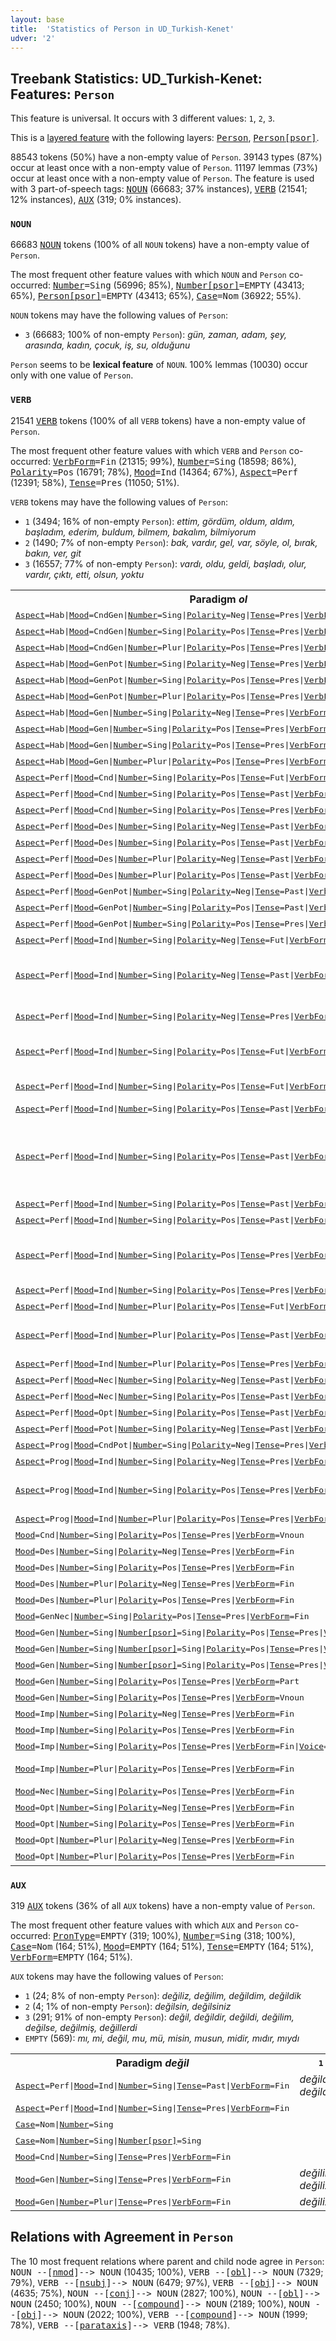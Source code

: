 ```yaml
---
layout: base
title:  'Statistics of Person in UD_Turkish-Kenet'
udver: '2'
---
```


## Treebank Statistics: UD_Turkish-Kenet: Features: `Person`

This feature is universal.
It occurs with 3 different values: `1`, `2`, `3`.

This is a <a href="../../u/overview/feat-layers.html">layered feature</a> with the following layers: <tt><a href="tr_kenet-feat-Person.html">Person</a></tt>, <tt><a href="tr_kenet-feat-Person-psor.html">Person[psor]</a></tt>.

88543 tokens (50%) have a non-empty value of `Person`.
39143 types (87%) occur at least once with a non-empty value of `Person`.
11197 lemmas (73%) occur at least once with a non-empty value of `Person`.
The feature is used with 3 part-of-speech tags: <tt><a href="tr_kenet-pos-NOUN.html">NOUN</a></tt> (66683; 37% instances), <tt><a href="tr_kenet-pos-VERB.html">VERB</a></tt> (21541; 12% instances), <tt><a href="tr_kenet-pos-AUX.html">AUX</a></tt> (319; 0% instances).

### `NOUN`

66683 <tt><a href="tr_kenet-pos-NOUN.html">NOUN</a></tt> tokens (100% of all `NOUN` tokens) have a non-empty value of `Person`.

The most frequent other feature values with which `NOUN` and `Person` co-occurred: <tt><a href="tr_kenet-feat-Number.html">Number</a></tt><tt>=Sing</tt> (56996; 85%), <tt><a href="tr_kenet-feat-Number-psor.html">Number[psor]</a></tt><tt>=EMPTY</tt> (43413; 65%), <tt><a href="tr_kenet-feat-Person-psor.html">Person[psor]</a></tt><tt>=EMPTY</tt> (43413; 65%), <tt><a href="tr_kenet-feat-Case.html">Case</a></tt><tt>=Nom</tt> (36922; 55%).

`NOUN` tokens may have the following values of `Person`:

* `3` (66683; 100% of non-empty `Person`): <em>gün, zaman, adam, şey, arasında, kadın, çocuk, iş, su, olduğunu</em>

`Person` seems to be **lexical feature** of `NOUN`. 100% lemmas (10030) occur only with one value of `Person`.

### `VERB`

21541 <tt><a href="tr_kenet-pos-VERB.html">VERB</a></tt> tokens (100% of all `VERB` tokens) have a non-empty value of `Person`.

The most frequent other feature values with which `VERB` and `Person` co-occurred: <tt><a href="tr_kenet-feat-VerbForm.html">VerbForm</a></tt><tt>=Fin</tt> (21315; 99%), <tt><a href="tr_kenet-feat-Number.html">Number</a></tt><tt>=Sing</tt> (18598; 86%), <tt><a href="tr_kenet-feat-Polarity.html">Polarity</a></tt><tt>=Pos</tt> (16791; 78%), <tt><a href="tr_kenet-feat-Mood.html">Mood</a></tt><tt>=Ind</tt> (14364; 67%), <tt><a href="tr_kenet-feat-Aspect.html">Aspect</a></tt><tt>=Perf</tt> (12391; 58%), <tt><a href="tr_kenet-feat-Tense.html">Tense</a></tt><tt>=Pres</tt> (11050; 51%).

`VERB` tokens may have the following values of `Person`:

* `1` (3494; 16% of non-empty `Person`): <em>ettim, gördüm, oldum, aldım, başladım, ederim, buldum, bilmem, bakalım, bilmiyorum</em>
* `2` (1490; 7% of non-empty `Person`): <em>bak, vardır, gel, var, söyle, ol, bırak, bakın, ver, git</em>
* `3` (16557; 77% of non-empty `Person`): <em>vardı, oldu, geldi, başladı, olur, vardır, çıktı, etti, olsun, yoktu</em>

<table>
  <tr><th>Paradigm <i>ol</i></th><th><tt>1</tt></th><th><tt>2</tt></th><th><tt>3</tt></th></tr>
  <tr><td><tt><tt><a href="tr_kenet-feat-Aspect.html">Aspect</a></tt><tt>=Hab</tt>|<tt><a href="tr_kenet-feat-Mood.html">Mood</a></tt><tt>=CndGen</tt>|<tt><a href="tr_kenet-feat-Number.html">Number</a></tt><tt>=Sing</tt>|<tt><a href="tr_kenet-feat-Polarity.html">Polarity</a></tt><tt>=Neg</tt>|<tt><a href="tr_kenet-feat-Tense.html">Tense</a></tt><tt>=Pres</tt>|<tt><a href="tr_kenet-feat-VerbForm.html">VerbForm</a></tt><tt>=Fin</tt></tt></td><td></td><td></td><td><em>olmazsa</em></td></tr>
  <tr><td><tt><tt><a href="tr_kenet-feat-Aspect.html">Aspect</a></tt><tt>=Hab</tt>|<tt><a href="tr_kenet-feat-Mood.html">Mood</a></tt><tt>=CndGen</tt>|<tt><a href="tr_kenet-feat-Number.html">Number</a></tt><tt>=Sing</tt>|<tt><a href="tr_kenet-feat-Polarity.html">Polarity</a></tt><tt>=Pos</tt>|<tt><a href="tr_kenet-feat-Tense.html">Tense</a></tt><tt>=Pres</tt>|<tt><a href="tr_kenet-feat-VerbForm.html">VerbForm</a></tt><tt>=Fin</tt></tt></td><td><em>olursam</em></td><td></td><td><em>olursa</em></td></tr>
  <tr><td><tt><tt><a href="tr_kenet-feat-Aspect.html">Aspect</a></tt><tt>=Hab</tt>|<tt><a href="tr_kenet-feat-Mood.html">Mood</a></tt><tt>=CndGen</tt>|<tt><a href="tr_kenet-feat-Number.html">Number</a></tt><tt>=Plur</tt>|<tt><a href="tr_kenet-feat-Polarity.html">Polarity</a></tt><tt>=Pos</tt>|<tt><a href="tr_kenet-feat-Tense.html">Tense</a></tt><tt>=Pres</tt>|<tt><a href="tr_kenet-feat-VerbForm.html">VerbForm</a></tt><tt>=Fin</tt></tt></td><td><em>olursak</em></td><td><em>olursanız</em></td><td></td></tr>
  <tr><td><tt><tt><a href="tr_kenet-feat-Aspect.html">Aspect</a></tt><tt>=Hab</tt>|<tt><a href="tr_kenet-feat-Mood.html">Mood</a></tt><tt>=GenPot</tt>|<tt><a href="tr_kenet-feat-Number.html">Number</a></tt><tt>=Sing</tt>|<tt><a href="tr_kenet-feat-Polarity.html">Polarity</a></tt><tt>=Neg</tt>|<tt><a href="tr_kenet-feat-Tense.html">Tense</a></tt><tt>=Pres</tt>|<tt><a href="tr_kenet-feat-VerbForm.html">VerbForm</a></tt><tt>=Fin</tt></tt></td><td></td><td><em>olamazsın</em></td><td><em>olamaz</em></td></tr>
  <tr><td><tt><tt><a href="tr_kenet-feat-Aspect.html">Aspect</a></tt><tt>=Hab</tt>|<tt><a href="tr_kenet-feat-Mood.html">Mood</a></tt><tt>=GenPot</tt>|<tt><a href="tr_kenet-feat-Number.html">Number</a></tt><tt>=Sing</tt>|<tt><a href="tr_kenet-feat-Polarity.html">Polarity</a></tt><tt>=Pos</tt>|<tt><a href="tr_kenet-feat-Tense.html">Tense</a></tt><tt>=Pres</tt>|<tt><a href="tr_kenet-feat-VerbForm.html">VerbForm</a></tt><tt>=Fin</tt></tt></td><td></td><td></td><td><em>olabilir</em></td></tr>
  <tr><td><tt><tt><a href="tr_kenet-feat-Aspect.html">Aspect</a></tt><tt>=Hab</tt>|<tt><a href="tr_kenet-feat-Mood.html">Mood</a></tt><tt>=GenPot</tt>|<tt><a href="tr_kenet-feat-Number.html">Number</a></tt><tt>=Plur</tt>|<tt><a href="tr_kenet-feat-Polarity.html">Polarity</a></tt><tt>=Pos</tt>|<tt><a href="tr_kenet-feat-Tense.html">Tense</a></tt><tt>=Pres</tt>|<tt><a href="tr_kenet-feat-VerbForm.html">VerbForm</a></tt><tt>=Fin</tt></tt></td><td></td><td></td><td><em>olabilirler</em></td></tr>
  <tr><td><tt><tt><a href="tr_kenet-feat-Aspect.html">Aspect</a></tt><tt>=Hab</tt>|<tt><a href="tr_kenet-feat-Mood.html">Mood</a></tt><tt>=Gen</tt>|<tt><a href="tr_kenet-feat-Number.html">Number</a></tt><tt>=Sing</tt>|<tt><a href="tr_kenet-feat-Polarity.html">Polarity</a></tt><tt>=Neg</tt>|<tt><a href="tr_kenet-feat-Tense.html">Tense</a></tt><tt>=Pres</tt>|<tt><a href="tr_kenet-feat-VerbForm.html">VerbForm</a></tt><tt>=Fin</tt></tt></td><td><em>olmam</em></td><td></td><td><em>olmaz</em></td></tr>
  <tr><td><tt><tt><a href="tr_kenet-feat-Aspect.html">Aspect</a></tt><tt>=Hab</tt>|<tt><a href="tr_kenet-feat-Mood.html">Mood</a></tt><tt>=Gen</tt>|<tt><a href="tr_kenet-feat-Number.html">Number</a></tt><tt>=Sing</tt>|<tt><a href="tr_kenet-feat-Polarity.html">Polarity</a></tt><tt>=Pos</tt>|<tt><a href="tr_kenet-feat-Tense.html">Tense</a></tt><tt>=Pres</tt>|<tt><a href="tr_kenet-feat-VerbForm.html">VerbForm</a></tt><tt>=Fin</tt></tt></td><td><em>olurum</em></td><td><em>olursun</em></td><td><em>olur, oluverir</em></td></tr>
  <tr><td><tt><tt><a href="tr_kenet-feat-Aspect.html">Aspect</a></tt><tt>=Hab</tt>|<tt><a href="tr_kenet-feat-Mood.html">Mood</a></tt><tt>=Gen</tt>|<tt><a href="tr_kenet-feat-Number.html">Number</a></tt><tt>=Sing</tt>|<tt><a href="tr_kenet-feat-Polarity.html">Polarity</a></tt><tt>=Pos</tt>|<tt><a href="tr_kenet-feat-Tense.html">Tense</a></tt><tt>=Pres</tt>|<tt><a href="tr_kenet-feat-VerbForm.html">VerbForm</a></tt><tt>=Fin</tt>|<tt><a href="tr_kenet-feat-Voice.html">Voice</a></tt><tt>=Pass</tt></tt></td><td></td><td><em>olunursun</em></td><td><em>olunur</em></td></tr>
  <tr><td><tt><tt><a href="tr_kenet-feat-Aspect.html">Aspect</a></tt><tt>=Hab</tt>|<tt><a href="tr_kenet-feat-Mood.html">Mood</a></tt><tt>=Gen</tt>|<tt><a href="tr_kenet-feat-Number.html">Number</a></tt><tt>=Plur</tt>|<tt><a href="tr_kenet-feat-Polarity.html">Polarity</a></tt><tt>=Pos</tt>|<tt><a href="tr_kenet-feat-Tense.html">Tense</a></tt><tt>=Pres</tt>|<tt><a href="tr_kenet-feat-VerbForm.html">VerbForm</a></tt><tt>=Fin</tt></tt></td><td><em>oluruz</em></td><td><em>olursunuz</em></td><td><em>olurlar</em></td></tr>
  <tr><td><tt><tt><a href="tr_kenet-feat-Aspect.html">Aspect</a></tt><tt>=Perf</tt>|<tt><a href="tr_kenet-feat-Mood.html">Mood</a></tt><tt>=Cnd</tt>|<tt><a href="tr_kenet-feat-Number.html">Number</a></tt><tt>=Sing</tt>|<tt><a href="tr_kenet-feat-Polarity.html">Polarity</a></tt><tt>=Pos</tt>|<tt><a href="tr_kenet-feat-Tense.html">Tense</a></tt><tt>=Fut</tt>|<tt><a href="tr_kenet-feat-VerbForm.html">VerbForm</a></tt><tt>=Fin</tt></tt></td><td></td><td></td><td><em>olacaksa</em></td></tr>
  <tr><td><tt><tt><a href="tr_kenet-feat-Aspect.html">Aspect</a></tt><tt>=Perf</tt>|<tt><a href="tr_kenet-feat-Mood.html">Mood</a></tt><tt>=Cnd</tt>|<tt><a href="tr_kenet-feat-Number.html">Number</a></tt><tt>=Sing</tt>|<tt><a href="tr_kenet-feat-Polarity.html">Polarity</a></tt><tt>=Pos</tt>|<tt><a href="tr_kenet-feat-Tense.html">Tense</a></tt><tt>=Past</tt>|<tt><a href="tr_kenet-feat-VerbForm.html">VerbForm</a></tt><tt>=Fin</tt></tt></td><td></td><td></td><td><em>olduysa</em></td></tr>
  <tr><td><tt><tt><a href="tr_kenet-feat-Aspect.html">Aspect</a></tt><tt>=Perf</tt>|<tt><a href="tr_kenet-feat-Mood.html">Mood</a></tt><tt>=Cnd</tt>|<tt><a href="tr_kenet-feat-Number.html">Number</a></tt><tt>=Sing</tt>|<tt><a href="tr_kenet-feat-Polarity.html">Polarity</a></tt><tt>=Pos</tt>|<tt><a href="tr_kenet-feat-Tense.html">Tense</a></tt><tt>=Pres</tt>|<tt><a href="tr_kenet-feat-VerbForm.html">VerbForm</a></tt><tt>=Fin</tt></tt></td><td></td><td></td><td><em>olmuşsa</em></td></tr>
  <tr><td><tt><tt><a href="tr_kenet-feat-Aspect.html">Aspect</a></tt><tt>=Perf</tt>|<tt><a href="tr_kenet-feat-Mood.html">Mood</a></tt><tt>=Des</tt>|<tt><a href="tr_kenet-feat-Number.html">Number</a></tt><tt>=Sing</tt>|<tt><a href="tr_kenet-feat-Polarity.html">Polarity</a></tt><tt>=Neg</tt>|<tt><a href="tr_kenet-feat-Tense.html">Tense</a></tt><tt>=Past</tt>|<tt><a href="tr_kenet-feat-VerbForm.html">VerbForm</a></tt><tt>=Fin</tt></tt></td><td><em>olmasaydım</em></td><td></td><td><em>olmasaydı</em></td></tr>
  <tr><td><tt><tt><a href="tr_kenet-feat-Aspect.html">Aspect</a></tt><tt>=Perf</tt>|<tt><a href="tr_kenet-feat-Mood.html">Mood</a></tt><tt>=Des</tt>|<tt><a href="tr_kenet-feat-Number.html">Number</a></tt><tt>=Sing</tt>|<tt><a href="tr_kenet-feat-Polarity.html">Polarity</a></tt><tt>=Pos</tt>|<tt><a href="tr_kenet-feat-Tense.html">Tense</a></tt><tt>=Past</tt>|<tt><a href="tr_kenet-feat-VerbForm.html">VerbForm</a></tt><tt>=Fin</tt></tt></td><td><em>olsaydım</em></td><td></td><td><em>olsaydı</em></td></tr>
  <tr><td><tt><tt><a href="tr_kenet-feat-Aspect.html">Aspect</a></tt><tt>=Perf</tt>|<tt><a href="tr_kenet-feat-Mood.html">Mood</a></tt><tt>=Des</tt>|<tt><a href="tr_kenet-feat-Number.html">Number</a></tt><tt>=Plur</tt>|<tt><a href="tr_kenet-feat-Polarity.html">Polarity</a></tt><tt>=Neg</tt>|<tt><a href="tr_kenet-feat-Tense.html">Tense</a></tt><tt>=Past</tt>|<tt><a href="tr_kenet-feat-VerbForm.html">VerbForm</a></tt><tt>=Fin</tt></tt></td><td><em>olmasaydık</em></td><td></td><td></td></tr>
  <tr><td><tt><tt><a href="tr_kenet-feat-Aspect.html">Aspect</a></tt><tt>=Perf</tt>|<tt><a href="tr_kenet-feat-Mood.html">Mood</a></tt><tt>=Des</tt>|<tt><a href="tr_kenet-feat-Number.html">Number</a></tt><tt>=Plur</tt>|<tt><a href="tr_kenet-feat-Polarity.html">Polarity</a></tt><tt>=Pos</tt>|<tt><a href="tr_kenet-feat-Tense.html">Tense</a></tt><tt>=Past</tt>|<tt><a href="tr_kenet-feat-VerbForm.html">VerbForm</a></tt><tt>=Fin</tt></tt></td><td></td><td><em>olsaydınız</em></td><td></td></tr>
  <tr><td><tt><tt><a href="tr_kenet-feat-Aspect.html">Aspect</a></tt><tt>=Perf</tt>|<tt><a href="tr_kenet-feat-Mood.html">Mood</a></tt><tt>=GenPot</tt>|<tt><a href="tr_kenet-feat-Number.html">Number</a></tt><tt>=Sing</tt>|<tt><a href="tr_kenet-feat-Polarity.html">Polarity</a></tt><tt>=Neg</tt>|<tt><a href="tr_kenet-feat-Tense.html">Tense</a></tt><tt>=Past</tt>|<tt><a href="tr_kenet-feat-VerbForm.html">VerbForm</a></tt><tt>=Fin</tt></tt></td><td></td><td></td><td><em>olamazdı</em></td></tr>
  <tr><td><tt><tt><a href="tr_kenet-feat-Aspect.html">Aspect</a></tt><tt>=Perf</tt>|<tt><a href="tr_kenet-feat-Mood.html">Mood</a></tt><tt>=GenPot</tt>|<tt><a href="tr_kenet-feat-Number.html">Number</a></tt><tt>=Sing</tt>|<tt><a href="tr_kenet-feat-Polarity.html">Polarity</a></tt><tt>=Pos</tt>|<tt><a href="tr_kenet-feat-Tense.html">Tense</a></tt><tt>=Past</tt>|<tt><a href="tr_kenet-feat-VerbForm.html">VerbForm</a></tt><tt>=Fin</tt></tt></td><td></td><td></td><td><em>olabilirdi</em></td></tr>
  <tr><td><tt><tt><a href="tr_kenet-feat-Aspect.html">Aspect</a></tt><tt>=Perf</tt>|<tt><a href="tr_kenet-feat-Mood.html">Mood</a></tt><tt>=GenPot</tt>|<tt><a href="tr_kenet-feat-Number.html">Number</a></tt><tt>=Sing</tt>|<tt><a href="tr_kenet-feat-Polarity.html">Polarity</a></tt><tt>=Pos</tt>|<tt><a href="tr_kenet-feat-Tense.html">Tense</a></tt><tt>=Pres</tt>|<tt><a href="tr_kenet-feat-VerbForm.html">VerbForm</a></tt><tt>=Fin</tt></tt></td><td></td><td></td><td><em>olabilirmiş</em></td></tr>
  <tr><td><tt><tt><a href="tr_kenet-feat-Aspect.html">Aspect</a></tt><tt>=Perf</tt>|<tt><a href="tr_kenet-feat-Mood.html">Mood</a></tt><tt>=Ind</tt>|<tt><a href="tr_kenet-feat-Number.html">Number</a></tt><tt>=Sing</tt>|<tt><a href="tr_kenet-feat-Polarity.html">Polarity</a></tt><tt>=Neg</tt>|<tt><a href="tr_kenet-feat-Tense.html">Tense</a></tt><tt>=Fut</tt>|<tt><a href="tr_kenet-feat-VerbForm.html">VerbForm</a></tt><tt>=Fin</tt></tt></td><td><em>olmayacağım</em></td><td></td><td><em>olmayacak</em></td></tr>
  <tr><td><tt><tt><a href="tr_kenet-feat-Aspect.html">Aspect</a></tt><tt>=Perf</tt>|<tt><a href="tr_kenet-feat-Mood.html">Mood</a></tt><tt>=Ind</tt>|<tt><a href="tr_kenet-feat-Number.html">Number</a></tt><tt>=Sing</tt>|<tt><a href="tr_kenet-feat-Polarity.html">Polarity</a></tt><tt>=Neg</tt>|<tt><a href="tr_kenet-feat-Tense.html">Tense</a></tt><tt>=Past</tt>|<tt><a href="tr_kenet-feat-VerbForm.html">VerbForm</a></tt><tt>=Fin</tt></tt></td><td><em>olmadım, olmazdım, olmuyordum</em></td><td></td><td><em>olmadı, olmazdı, olmamıştı, olmuyordu</em></td></tr>
  <tr><td><tt><tt><a href="tr_kenet-feat-Aspect.html">Aspect</a></tt><tt>=Perf</tt>|<tt><a href="tr_kenet-feat-Mood.html">Mood</a></tt><tt>=Ind</tt>|<tt><a href="tr_kenet-feat-Number.html">Number</a></tt><tt>=Sing</tt>|<tt><a href="tr_kenet-feat-Polarity.html">Polarity</a></tt><tt>=Neg</tt>|<tt><a href="tr_kenet-feat-Tense.html">Tense</a></tt><tt>=Pres</tt>|<tt><a href="tr_kenet-feat-VerbForm.html">VerbForm</a></tt><tt>=Fin</tt></tt></td><td></td><td></td><td><em>olmamış, olmamıştır</em></td></tr>
  <tr><td><tt><tt><a href="tr_kenet-feat-Aspect.html">Aspect</a></tt><tt>=Perf</tt>|<tt><a href="tr_kenet-feat-Mood.html">Mood</a></tt><tt>=Ind</tt>|<tt><a href="tr_kenet-feat-Number.html">Number</a></tt><tt>=Sing</tt>|<tt><a href="tr_kenet-feat-Polarity.html">Polarity</a></tt><tt>=Pos</tt>|<tt><a href="tr_kenet-feat-Tense.html">Tense</a></tt><tt>=Fut</tt>|<tt><a href="tr_kenet-feat-VerbForm.html">VerbForm</a></tt><tt>=Fin</tt></tt></td><td><em>olacağım</em></td><td><em>olacaksın</em></td><td><em>olacak, olacaktır, olacakmış</em></td></tr>
  <tr><td><tt><tt><a href="tr_kenet-feat-Aspect.html">Aspect</a></tt><tt>=Perf</tt>|<tt><a href="tr_kenet-feat-Mood.html">Mood</a></tt><tt>=Ind</tt>|<tt><a href="tr_kenet-feat-Number.html">Number</a></tt><tt>=Sing</tt>|<tt><a href="tr_kenet-feat-Polarity.html">Polarity</a></tt><tt>=Pos</tt>|<tt><a href="tr_kenet-feat-Tense.html">Tense</a></tt><tt>=Fut</tt>|<tt><a href="tr_kenet-feat-VerbForm.html">VerbForm</a></tt><tt>=Fin</tt>|<tt><a href="tr_kenet-feat-Voice.html">Voice</a></tt><tt>=Pass</tt></tt></td><td></td><td></td><td><em>olunacak, olunacakmış</em></td></tr>
  <tr><td><tt><tt><a href="tr_kenet-feat-Aspect.html">Aspect</a></tt><tt>=Perf</tt>|<tt><a href="tr_kenet-feat-Mood.html">Mood</a></tt><tt>=Ind</tt>|<tt><a href="tr_kenet-feat-Number.html">Number</a></tt><tt>=Sing</tt>|<tt><a href="tr_kenet-feat-Polarity.html">Polarity</a></tt><tt>=Pos</tt>|<tt><a href="tr_kenet-feat-Tense.html">Tense</a></tt><tt>=Past</tt>|<tt><a href="tr_kenet-feat-VerbForm.html">VerbForm</a></tt><tt>=Conv</tt></tt></td><td></td><td></td><td><em>oluştu</em></td></tr>
  <tr><td><tt><tt><a href="tr_kenet-feat-Aspect.html">Aspect</a></tt><tt>=Perf</tt>|<tt><a href="tr_kenet-feat-Mood.html">Mood</a></tt><tt>=Ind</tt>|<tt><a href="tr_kenet-feat-Number.html">Number</a></tt><tt>=Sing</tt>|<tt><a href="tr_kenet-feat-Polarity.html">Polarity</a></tt><tt>=Pos</tt>|<tt><a href="tr_kenet-feat-Tense.html">Tense</a></tt><tt>=Past</tt>|<tt><a href="tr_kenet-feat-VerbForm.html">VerbForm</a></tt><tt>=Fin</tt></tt></td><td><em>oldum, olurdum, olmuştum, oluyordum</em></td><td><em>oldun</em></td><td><em>oldu, oluyordu, olmuştu, olurdu, olacaktı, oluverirdi</em></td></tr>
  <tr><td><tt><tt><a href="tr_kenet-feat-Aspect.html">Aspect</a></tt><tt>=Perf</tt>|<tt><a href="tr_kenet-feat-Mood.html">Mood</a></tt><tt>=Ind</tt>|<tt><a href="tr_kenet-feat-Number.html">Number</a></tt><tt>=Sing</tt>|<tt><a href="tr_kenet-feat-Polarity.html">Polarity</a></tt><tt>=Pos</tt>|<tt><a href="tr_kenet-feat-Tense.html">Tense</a></tt><tt>=Past</tt>|<tt><a href="tr_kenet-feat-VerbForm.html">VerbForm</a></tt><tt>=Part</tt></tt></td><td></td><td></td><td><em>olanlardı</em></td></tr>
  <tr><td><tt><tt><a href="tr_kenet-feat-Aspect.html">Aspect</a></tt><tt>=Perf</tt>|<tt><a href="tr_kenet-feat-Mood.html">Mood</a></tt><tt>=Ind</tt>|<tt><a href="tr_kenet-feat-Number.html">Number</a></tt><tt>=Sing</tt>|<tt><a href="tr_kenet-feat-Polarity.html">Polarity</a></tt><tt>=Pos</tt>|<tt><a href="tr_kenet-feat-Tense.html">Tense</a></tt><tt>=Past</tt>|<tt><a href="tr_kenet-feat-VerbForm.html">VerbForm</a></tt><tt>=Vnoun</tt></tt></td><td></td><td></td><td><em>olmalıydı</em></td></tr>
  <tr><td><tt><tt><a href="tr_kenet-feat-Aspect.html">Aspect</a></tt><tt>=Perf</tt>|<tt><a href="tr_kenet-feat-Mood.html">Mood</a></tt><tt>=Ind</tt>|<tt><a href="tr_kenet-feat-Number.html">Number</a></tt><tt>=Sing</tt>|<tt><a href="tr_kenet-feat-Polarity.html">Polarity</a></tt><tt>=Pos</tt>|<tt><a href="tr_kenet-feat-Tense.html">Tense</a></tt><tt>=Pres</tt>|<tt><a href="tr_kenet-feat-VerbForm.html">VerbForm</a></tt><tt>=Fin</tt></tt></td><td></td><td><em>olmuşsun</em></td><td><em>olmuş, olmuştur, olurmuş, oluyormuş</em></td></tr>
  <tr><td><tt><tt><a href="tr_kenet-feat-Aspect.html">Aspect</a></tt><tt>=Perf</tt>|<tt><a href="tr_kenet-feat-Mood.html">Mood</a></tt><tt>=Ind</tt>|<tt><a href="tr_kenet-feat-Number.html">Number</a></tt><tt>=Sing</tt>|<tt><a href="tr_kenet-feat-Polarity.html">Polarity</a></tt><tt>=Pos</tt>|<tt><a href="tr_kenet-feat-Tense.html">Tense</a></tt><tt>=Pres</tt>|<tt><a href="tr_kenet-feat-VerbForm.html">VerbForm</a></tt><tt>=Fin</tt>|<tt><a href="tr_kenet-feat-Voice.html">Voice</a></tt><tt>=Pass</tt></tt></td><td></td><td></td><td><em>olunmuştur</em></td></tr>
  <tr><td><tt><tt><a href="tr_kenet-feat-Aspect.html">Aspect</a></tt><tt>=Perf</tt>|<tt><a href="tr_kenet-feat-Mood.html">Mood</a></tt><tt>=Ind</tt>|<tt><a href="tr_kenet-feat-Number.html">Number</a></tt><tt>=Plur</tt>|<tt><a href="tr_kenet-feat-Polarity.html">Polarity</a></tt><tt>=Pos</tt>|<tt><a href="tr_kenet-feat-Tense.html">Tense</a></tt><tt>=Fut</tt>|<tt><a href="tr_kenet-feat-VerbForm.html">VerbForm</a></tt><tt>=Fin</tt></tt></td><td><em>olacağız</em></td><td></td><td></td></tr>
  <tr><td><tt><tt><a href="tr_kenet-feat-Aspect.html">Aspect</a></tt><tt>=Perf</tt>|<tt><a href="tr_kenet-feat-Mood.html">Mood</a></tt><tt>=Ind</tt>|<tt><a href="tr_kenet-feat-Number.html">Number</a></tt><tt>=Plur</tt>|<tt><a href="tr_kenet-feat-Polarity.html">Polarity</a></tt><tt>=Pos</tt>|<tt><a href="tr_kenet-feat-Tense.html">Tense</a></tt><tt>=Past</tt>|<tt><a href="tr_kenet-feat-VerbForm.html">VerbForm</a></tt><tt>=Fin</tt></tt></td><td><em>olduk, olmuştuk, oluyorduk</em></td><td><em>olurdunuz</em></td><td><em>oldular, olmuşlardı, olurlardı</em></td></tr>
  <tr><td><tt><tt><a href="tr_kenet-feat-Aspect.html">Aspect</a></tt><tt>=Perf</tt>|<tt><a href="tr_kenet-feat-Mood.html">Mood</a></tt><tt>=Ind</tt>|<tt><a href="tr_kenet-feat-Number.html">Number</a></tt><tt>=Plur</tt>|<tt><a href="tr_kenet-feat-Polarity.html">Polarity</a></tt><tt>=Pos</tt>|<tt><a href="tr_kenet-feat-Tense.html">Tense</a></tt><tt>=Pres</tt>|<tt><a href="tr_kenet-feat-VerbForm.html">VerbForm</a></tt><tt>=Fin</tt></tt></td><td></td><td></td><td><em>olmuşlardır</em></td></tr>
  <tr><td><tt><tt><a href="tr_kenet-feat-Aspect.html">Aspect</a></tt><tt>=Perf</tt>|<tt><a href="tr_kenet-feat-Mood.html">Mood</a></tt><tt>=Nec</tt>|<tt><a href="tr_kenet-feat-Number.html">Number</a></tt><tt>=Sing</tt>|<tt><a href="tr_kenet-feat-Polarity.html">Polarity</a></tt><tt>=Neg</tt>|<tt><a href="tr_kenet-feat-Tense.html">Tense</a></tt><tt>=Past</tt>|<tt><a href="tr_kenet-feat-VerbForm.html">VerbForm</a></tt><tt>=Fin</tt></tt></td><td></td><td></td><td><em>olmamalıydı</em></td></tr>
  <tr><td><tt><tt><a href="tr_kenet-feat-Aspect.html">Aspect</a></tt><tt>=Perf</tt>|<tt><a href="tr_kenet-feat-Mood.html">Mood</a></tt><tt>=Nec</tt>|<tt><a href="tr_kenet-feat-Number.html">Number</a></tt><tt>=Sing</tt>|<tt><a href="tr_kenet-feat-Polarity.html">Polarity</a></tt><tt>=Pos</tt>|<tt><a href="tr_kenet-feat-Tense.html">Tense</a></tt><tt>=Past</tt>|<tt><a href="tr_kenet-feat-VerbForm.html">VerbForm</a></tt><tt>=Fin</tt></tt></td><td></td><td></td><td><em>olmalıydı</em></td></tr>
  <tr><td><tt><tt><a href="tr_kenet-feat-Aspect.html">Aspect</a></tt><tt>=Perf</tt>|<tt><a href="tr_kenet-feat-Mood.html">Mood</a></tt><tt>=Opt</tt>|<tt><a href="tr_kenet-feat-Number.html">Number</a></tt><tt>=Sing</tt>|<tt><a href="tr_kenet-feat-Polarity.html">Polarity</a></tt><tt>=Pos</tt>|<tt><a href="tr_kenet-feat-Tense.html">Tense</a></tt><tt>=Past</tt>|<tt><a href="tr_kenet-feat-VerbForm.html">VerbForm</a></tt><tt>=Fin</tt></tt></td><td><em>olaydım</em></td><td><em>olaydın</em></td><td></td></tr>
  <tr><td><tt><tt><a href="tr_kenet-feat-Aspect.html">Aspect</a></tt><tt>=Perf</tt>|<tt><a href="tr_kenet-feat-Mood.html">Mood</a></tt><tt>=Pot</tt>|<tt><a href="tr_kenet-feat-Number.html">Number</a></tt><tt>=Sing</tt>|<tt><a href="tr_kenet-feat-Polarity.html">Polarity</a></tt><tt>=Neg</tt>|<tt><a href="tr_kenet-feat-Tense.html">Tense</a></tt><tt>=Past</tt>|<tt><a href="tr_kenet-feat-VerbForm.html">VerbForm</a></tt><tt>=Fin</tt></tt></td><td><em>olamadım</em></td><td></td><td><em>olamamıştı</em></td></tr>
  <tr><td><tt><tt><a href="tr_kenet-feat-Aspect.html">Aspect</a></tt><tt>=Prog</tt>|<tt><a href="tr_kenet-feat-Mood.html">Mood</a></tt><tt>=CndPot</tt>|<tt><a href="tr_kenet-feat-Number.html">Number</a></tt><tt>=Sing</tt>|<tt><a href="tr_kenet-feat-Polarity.html">Polarity</a></tt><tt>=Neg</tt>|<tt><a href="tr_kenet-feat-Tense.html">Tense</a></tt><tt>=Pres</tt>|<tt><a href="tr_kenet-feat-VerbForm.html">VerbForm</a></tt><tt>=Fin</tt>|<tt><a href="tr_kenet-feat-Voice.html">Voice</a></tt><tt>=Pass</tt></tt></td><td></td><td></td><td><em>olunamıyorsa</em></td></tr>
  <tr><td><tt><tt><a href="tr_kenet-feat-Aspect.html">Aspect</a></tt><tt>=Prog</tt>|<tt><a href="tr_kenet-feat-Mood.html">Mood</a></tt><tt>=Ind</tt>|<tt><a href="tr_kenet-feat-Number.html">Number</a></tt><tt>=Sing</tt>|<tt><a href="tr_kenet-feat-Polarity.html">Polarity</a></tt><tt>=Neg</tt>|<tt><a href="tr_kenet-feat-Tense.html">Tense</a></tt><tt>=Pres</tt>|<tt><a href="tr_kenet-feat-VerbForm.html">VerbForm</a></tt><tt>=Fin</tt></tt></td><td></td><td></td><td><em>olmuyor</em></td></tr>
  <tr><td><tt><tt><a href="tr_kenet-feat-Aspect.html">Aspect</a></tt><tt>=Prog</tt>|<tt><a href="tr_kenet-feat-Mood.html">Mood</a></tt><tt>=Ind</tt>|<tt><a href="tr_kenet-feat-Number.html">Number</a></tt><tt>=Sing</tt>|<tt><a href="tr_kenet-feat-Polarity.html">Polarity</a></tt><tt>=Pos</tt>|<tt><a href="tr_kenet-feat-Tense.html">Tense</a></tt><tt>=Pres</tt>|<tt><a href="tr_kenet-feat-VerbForm.html">VerbForm</a></tt><tt>=Fin</tt></tt></td><td><em>oluyorum</em></td><td><em>oluyorsun</em></td><td><em>oluyor, olmakta, olmaktadır</em></td></tr>
  <tr><td><tt><tt><a href="tr_kenet-feat-Aspect.html">Aspect</a></tt><tt>=Prog</tt>|<tt><a href="tr_kenet-feat-Mood.html">Mood</a></tt><tt>=Ind</tt>|<tt><a href="tr_kenet-feat-Number.html">Number</a></tt><tt>=Plur</tt>|<tt><a href="tr_kenet-feat-Polarity.html">Polarity</a></tt><tt>=Pos</tt>|<tt><a href="tr_kenet-feat-Tense.html">Tense</a></tt><tt>=Pres</tt>|<tt><a href="tr_kenet-feat-VerbForm.html">VerbForm</a></tt><tt>=Fin</tt></tt></td><td><em>oluyoruz</em></td><td></td><td><em>oluyorlar</em></td></tr>
  <tr><td><tt><tt><a href="tr_kenet-feat-Mood.html">Mood</a></tt><tt>=Cnd</tt>|<tt><a href="tr_kenet-feat-Number.html">Number</a></tt><tt>=Sing</tt>|<tt><a href="tr_kenet-feat-Polarity.html">Polarity</a></tt><tt>=Pos</tt>|<tt><a href="tr_kenet-feat-Tense.html">Tense</a></tt><tt>=Pres</tt>|<tt><a href="tr_kenet-feat-VerbForm.html">VerbForm</a></tt><tt>=Vnoun</tt></tt></td><td></td><td></td><td><em>olmaktansa</em></td></tr>
  <tr><td><tt><tt><a href="tr_kenet-feat-Mood.html">Mood</a></tt><tt>=Des</tt>|<tt><a href="tr_kenet-feat-Number.html">Number</a></tt><tt>=Sing</tt>|<tt><a href="tr_kenet-feat-Polarity.html">Polarity</a></tt><tt>=Neg</tt>|<tt><a href="tr_kenet-feat-Tense.html">Tense</a></tt><tt>=Pres</tt>|<tt><a href="tr_kenet-feat-VerbForm.html">VerbForm</a></tt><tt>=Fin</tt></tt></td><td></td><td></td><td><em>olmasa</em></td></tr>
  <tr><td><tt><tt><a href="tr_kenet-feat-Mood.html">Mood</a></tt><tt>=Des</tt>|<tt><a href="tr_kenet-feat-Number.html">Number</a></tt><tt>=Sing</tt>|<tt><a href="tr_kenet-feat-Polarity.html">Polarity</a></tt><tt>=Pos</tt>|<tt><a href="tr_kenet-feat-Tense.html">Tense</a></tt><tt>=Pres</tt>|<tt><a href="tr_kenet-feat-VerbForm.html">VerbForm</a></tt><tt>=Fin</tt></tt></td><td><em>olsam</em></td><td><em>olsan</em></td><td><em>olsa</em></td></tr>
  <tr><td><tt><tt><a href="tr_kenet-feat-Mood.html">Mood</a></tt><tt>=Des</tt>|<tt><a href="tr_kenet-feat-Number.html">Number</a></tt><tt>=Plur</tt>|<tt><a href="tr_kenet-feat-Polarity.html">Polarity</a></tt><tt>=Neg</tt>|<tt><a href="tr_kenet-feat-Tense.html">Tense</a></tt><tt>=Pres</tt>|<tt><a href="tr_kenet-feat-VerbForm.html">VerbForm</a></tt><tt>=Fin</tt></tt></td><td><em>olmasak</em></td><td></td><td><em>olmasalar</em></td></tr>
  <tr><td><tt><tt><a href="tr_kenet-feat-Mood.html">Mood</a></tt><tt>=Des</tt>|<tt><a href="tr_kenet-feat-Number.html">Number</a></tt><tt>=Plur</tt>|<tt><a href="tr_kenet-feat-Polarity.html">Polarity</a></tt><tt>=Pos</tt>|<tt><a href="tr_kenet-feat-Tense.html">Tense</a></tt><tt>=Pres</tt>|<tt><a href="tr_kenet-feat-VerbForm.html">VerbForm</a></tt><tt>=Fin</tt></tt></td><td><em>olsak</em></td><td></td><td><em>olsalar</em></td></tr>
  <tr><td><tt><tt><a href="tr_kenet-feat-Mood.html">Mood</a></tt><tt>=GenNec</tt>|<tt><a href="tr_kenet-feat-Number.html">Number</a></tt><tt>=Sing</tt>|<tt><a href="tr_kenet-feat-Polarity.html">Polarity</a></tt><tt>=Pos</tt>|<tt><a href="tr_kenet-feat-Tense.html">Tense</a></tt><tt>=Pres</tt>|<tt><a href="tr_kenet-feat-VerbForm.html">VerbForm</a></tt><tt>=Fin</tt></tt></td><td></td><td></td><td><em>olmalıdır</em></td></tr>
  <tr><td><tt><tt><a href="tr_kenet-feat-Mood.html">Mood</a></tt><tt>=Gen</tt>|<tt><a href="tr_kenet-feat-Number.html">Number</a></tt><tt>=Sing</tt>|<tt><a href="tr_kenet-feat-Number-psor.html">Number[psor]</a></tt><tt>=Sing</tt>|<tt><a href="tr_kenet-feat-Polarity.html">Polarity</a></tt><tt>=Pos</tt>|<tt><a href="tr_kenet-feat-Tense.html">Tense</a></tt><tt>=Pres</tt>|<tt><a href="tr_kenet-feat-VerbForm.html">VerbForm</a></tt><tt>=Conv</tt></tt></td><td></td><td></td><td><em>oluşumdur</em></td></tr>
  <tr><td><tt><tt><a href="tr_kenet-feat-Mood.html">Mood</a></tt><tt>=Gen</tt>|<tt><a href="tr_kenet-feat-Number.html">Number</a></tt><tt>=Sing</tt>|<tt><a href="tr_kenet-feat-Number-psor.html">Number[psor]</a></tt><tt>=Sing</tt>|<tt><a href="tr_kenet-feat-Polarity.html">Polarity</a></tt><tt>=Pos</tt>|<tt><a href="tr_kenet-feat-Tense.html">Tense</a></tt><tt>=Pres</tt>|<tt><a href="tr_kenet-feat-VerbForm.html">VerbForm</a></tt><tt>=Part</tt></tt></td><td></td><td></td><td><em>olduğudur</em></td></tr>
  <tr><td><tt><tt><a href="tr_kenet-feat-Mood.html">Mood</a></tt><tt>=Gen</tt>|<tt><a href="tr_kenet-feat-Number.html">Number</a></tt><tt>=Sing</tt>|<tt><a href="tr_kenet-feat-Number-psor.html">Number[psor]</a></tt><tt>=Sing</tt>|<tt><a href="tr_kenet-feat-Polarity.html">Polarity</a></tt><tt>=Pos</tt>|<tt><a href="tr_kenet-feat-Tense.html">Tense</a></tt><tt>=Pres</tt>|<tt><a href="tr_kenet-feat-VerbForm.html">VerbForm</a></tt><tt>=Vnoun</tt></tt></td><td></td><td></td><td><em>olmasıdır</em></td></tr>
  <tr><td><tt><tt><a href="tr_kenet-feat-Mood.html">Mood</a></tt><tt>=Gen</tt>|<tt><a href="tr_kenet-feat-Number.html">Number</a></tt><tt>=Sing</tt>|<tt><a href="tr_kenet-feat-Polarity.html">Polarity</a></tt><tt>=Pos</tt>|<tt><a href="tr_kenet-feat-Tense.html">Tense</a></tt><tt>=Pres</tt>|<tt><a href="tr_kenet-feat-VerbForm.html">VerbForm</a></tt><tt>=Part</tt></tt></td><td><em>olduğunuz</em></td><td></td><td><em>olanlardır</em></td></tr>
  <tr><td><tt><tt><a href="tr_kenet-feat-Mood.html">Mood</a></tt><tt>=Gen</tt>|<tt><a href="tr_kenet-feat-Number.html">Number</a></tt><tt>=Sing</tt>|<tt><a href="tr_kenet-feat-Polarity.html">Polarity</a></tt><tt>=Pos</tt>|<tt><a href="tr_kenet-feat-Tense.html">Tense</a></tt><tt>=Pres</tt>|<tt><a href="tr_kenet-feat-VerbForm.html">VerbForm</a></tt><tt>=Vnoun</tt></tt></td><td><em>olmayayım</em></td><td><em>olmasın</em></td><td></td></tr>
  <tr><td><tt><tt><a href="tr_kenet-feat-Mood.html">Mood</a></tt><tt>=Imp</tt>|<tt><a href="tr_kenet-feat-Number.html">Number</a></tt><tt>=Sing</tt>|<tt><a href="tr_kenet-feat-Polarity.html">Polarity</a></tt><tt>=Neg</tt>|<tt><a href="tr_kenet-feat-Tense.html">Tense</a></tt><tt>=Pres</tt>|<tt><a href="tr_kenet-feat-VerbForm.html">VerbForm</a></tt><tt>=Fin</tt></tt></td><td></td><td><em>olma</em></td><td><em>olmasın</em></td></tr>
  <tr><td><tt><tt><a href="tr_kenet-feat-Mood.html">Mood</a></tt><tt>=Imp</tt>|<tt><a href="tr_kenet-feat-Number.html">Number</a></tt><tt>=Sing</tt>|<tt><a href="tr_kenet-feat-Polarity.html">Polarity</a></tt><tt>=Pos</tt>|<tt><a href="tr_kenet-feat-Tense.html">Tense</a></tt><tt>=Pres</tt>|<tt><a href="tr_kenet-feat-VerbForm.html">VerbForm</a></tt><tt>=Fin</tt></tt></td><td></td><td><em>ol</em></td><td><em>olsun</em></td></tr>
  <tr><td><tt><tt><a href="tr_kenet-feat-Mood.html">Mood</a></tt><tt>=Imp</tt>|<tt><a href="tr_kenet-feat-Number.html">Number</a></tt><tt>=Sing</tt>|<tt><a href="tr_kenet-feat-Polarity.html">Polarity</a></tt><tt>=Pos</tt>|<tt><a href="tr_kenet-feat-Tense.html">Tense</a></tt><tt>=Pres</tt>|<tt><a href="tr_kenet-feat-VerbForm.html">VerbForm</a></tt><tt>=Fin</tt>|<tt><a href="tr_kenet-feat-Voice.html">Voice</a></tt><tt>=Pass</tt></tt></td><td></td><td></td><td><em>olunsun</em></td></tr>
  <tr><td><tt><tt><a href="tr_kenet-feat-Mood.html">Mood</a></tt><tt>=Imp</tt>|<tt><a href="tr_kenet-feat-Number.html">Number</a></tt><tt>=Plur</tt>|<tt><a href="tr_kenet-feat-Polarity.html">Polarity</a></tt><tt>=Pos</tt>|<tt><a href="tr_kenet-feat-Tense.html">Tense</a></tt><tt>=Pres</tt>|<tt><a href="tr_kenet-feat-VerbForm.html">VerbForm</a></tt><tt>=Fin</tt></tt></td><td></td><td><em>olun, olunuz</em></td><td><em>olsunlar</em></td></tr>
  <tr><td><tt><tt><a href="tr_kenet-feat-Mood.html">Mood</a></tt><tt>=Nec</tt>|<tt><a href="tr_kenet-feat-Number.html">Number</a></tt><tt>=Sing</tt>|<tt><a href="tr_kenet-feat-Polarity.html">Polarity</a></tt><tt>=Pos</tt>|<tt><a href="tr_kenet-feat-Tense.html">Tense</a></tt><tt>=Pres</tt>|<tt><a href="tr_kenet-feat-VerbForm.html">VerbForm</a></tt><tt>=Fin</tt></tt></td><td><em>olmalıyım</em></td><td><em>olmalısın</em></td><td><em>olmalı</em></td></tr>
  <tr><td><tt><tt><a href="tr_kenet-feat-Mood.html">Mood</a></tt><tt>=Opt</tt>|<tt><a href="tr_kenet-feat-Number.html">Number</a></tt><tt>=Sing</tt>|<tt><a href="tr_kenet-feat-Polarity.html">Polarity</a></tt><tt>=Neg</tt>|<tt><a href="tr_kenet-feat-Tense.html">Tense</a></tt><tt>=Pres</tt>|<tt><a href="tr_kenet-feat-VerbForm.html">VerbForm</a></tt><tt>=Fin</tt></tt></td><td></td><td></td><td><em>olmaya</em></td></tr>
  <tr><td><tt><tt><a href="tr_kenet-feat-Mood.html">Mood</a></tt><tt>=Opt</tt>|<tt><a href="tr_kenet-feat-Number.html">Number</a></tt><tt>=Sing</tt>|<tt><a href="tr_kenet-feat-Polarity.html">Polarity</a></tt><tt>=Pos</tt>|<tt><a href="tr_kenet-feat-Tense.html">Tense</a></tt><tt>=Pres</tt>|<tt><a href="tr_kenet-feat-VerbForm.html">VerbForm</a></tt><tt>=Fin</tt></tt></td><td><em>olayım</em></td><td></td><td><em>ola</em></td></tr>
  <tr><td><tt><tt><a href="tr_kenet-feat-Mood.html">Mood</a></tt><tt>=Opt</tt>|<tt><a href="tr_kenet-feat-Number.html">Number</a></tt><tt>=Plur</tt>|<tt><a href="tr_kenet-feat-Polarity.html">Polarity</a></tt><tt>=Neg</tt>|<tt><a href="tr_kenet-feat-Tense.html">Tense</a></tt><tt>=Pres</tt>|<tt><a href="tr_kenet-feat-VerbForm.html">VerbForm</a></tt><tt>=Fin</tt></tt></td><td><em>olmayalım</em></td><td></td><td></td></tr>
  <tr><td><tt><tt><a href="tr_kenet-feat-Mood.html">Mood</a></tt><tt>=Opt</tt>|<tt><a href="tr_kenet-feat-Number.html">Number</a></tt><tt>=Plur</tt>|<tt><a href="tr_kenet-feat-Polarity.html">Polarity</a></tt><tt>=Pos</tt>|<tt><a href="tr_kenet-feat-Tense.html">Tense</a></tt><tt>=Pres</tt>|<tt><a href="tr_kenet-feat-VerbForm.html">VerbForm</a></tt><tt>=Fin</tt></tt></td><td><em>olalım</em></td><td></td><td></td></tr>
</table>

### `AUX`

319 <tt><a href="tr_kenet-pos-AUX.html">AUX</a></tt> tokens (36% of all `AUX` tokens) have a non-empty value of `Person`.

The most frequent other feature values with which `AUX` and `Person` co-occurred: <tt><a href="tr_kenet-feat-PronType.html">PronType</a></tt><tt>=EMPTY</tt> (319; 100%), <tt><a href="tr_kenet-feat-Number.html">Number</a></tt><tt>=Sing</tt> (318; 100%), <tt><a href="tr_kenet-feat-Case.html">Case</a></tt><tt>=Nom</tt> (164; 51%), <tt><a href="tr_kenet-feat-Mood.html">Mood</a></tt><tt>=EMPTY</tt> (164; 51%), <tt><a href="tr_kenet-feat-Tense.html">Tense</a></tt><tt>=EMPTY</tt> (164; 51%), <tt><a href="tr_kenet-feat-VerbForm.html">VerbForm</a></tt><tt>=EMPTY</tt> (164; 51%).

`AUX` tokens may have the following values of `Person`:

* `1` (24; 8% of non-empty `Person`): <em>değiliz, değilim, değildim, değildik</em>
* `2` (4; 1% of non-empty `Person`): <em>değilsin, değilsiniz</em>
* `3` (291; 91% of non-empty `Person`): <em>değil, değildir, değildi, değilim, değilse, değilmiş, değillerdi</em>
* `EMPTY` (569): <em>mı, mi, değil, mu, mü, misin, musun, midir, mıdır, mıydı</em>

<table>
  <tr><th>Paradigm <i>değil</i></th><th><tt>1</tt></th><th><tt>2</tt></th><th><tt>3</tt></th></tr>
  <tr><td><tt><tt><a href="tr_kenet-feat-Aspect.html">Aspect</a></tt><tt>=Perf</tt>|<tt><a href="tr_kenet-feat-Mood.html">Mood</a></tt><tt>=Ind</tt>|<tt><a href="tr_kenet-feat-Number.html">Number</a></tt><tt>=Sing</tt>|<tt><a href="tr_kenet-feat-Tense.html">Tense</a></tt><tt>=Past</tt>|<tt><a href="tr_kenet-feat-VerbForm.html">VerbForm</a></tt><tt>=Fin</tt></tt></td><td><em>değildim, değildik</em></td><td></td><td><em>değildi, değillerdi</em></td></tr>
  <tr><td><tt><tt><a href="tr_kenet-feat-Aspect.html">Aspect</a></tt><tt>=Perf</tt>|<tt><a href="tr_kenet-feat-Mood.html">Mood</a></tt><tt>=Ind</tt>|<tt><a href="tr_kenet-feat-Number.html">Number</a></tt><tt>=Sing</tt>|<tt><a href="tr_kenet-feat-Tense.html">Tense</a></tt><tt>=Pres</tt>|<tt><a href="tr_kenet-feat-VerbForm.html">VerbForm</a></tt><tt>=Fin</tt></tt></td><td></td><td></td><td><em>değilmiş</em></td></tr>
  <tr><td><tt><tt><a href="tr_kenet-feat-Case.html">Case</a></tt><tt>=Nom</tt>|<tt><a href="tr_kenet-feat-Number.html">Number</a></tt><tt>=Sing</tt></tt></td><td></td><td></td><td><em>değil</em></td></tr>
  <tr><td><tt><tt><a href="tr_kenet-feat-Case.html">Case</a></tt><tt>=Nom</tt>|<tt><a href="tr_kenet-feat-Number.html">Number</a></tt><tt>=Sing</tt>|<tt><a href="tr_kenet-feat-Number-psor.html">Number[psor]</a></tt><tt>=Sing</tt></tt></td><td></td><td></td><td><em>değilim</em></td></tr>
  <tr><td><tt><tt><a href="tr_kenet-feat-Mood.html">Mood</a></tt><tt>=Cnd</tt>|<tt><a href="tr_kenet-feat-Number.html">Number</a></tt><tt>=Sing</tt>|<tt><a href="tr_kenet-feat-Tense.html">Tense</a></tt><tt>=Pres</tt>|<tt><a href="tr_kenet-feat-VerbForm.html">VerbForm</a></tt><tt>=Fin</tt></tt></td><td></td><td></td><td><em>değilse</em></td></tr>
  <tr><td><tt><tt><a href="tr_kenet-feat-Mood.html">Mood</a></tt><tt>=Gen</tt>|<tt><a href="tr_kenet-feat-Number.html">Number</a></tt><tt>=Sing</tt>|<tt><a href="tr_kenet-feat-Tense.html">Tense</a></tt><tt>=Pres</tt>|<tt><a href="tr_kenet-feat-VerbForm.html">VerbForm</a></tt><tt>=Fin</tt></tt></td><td><em>değilim, değiliz</em></td><td><em>değilsin, değilsiniz</em></td><td><em>değildir</em></td></tr>
  <tr><td><tt><tt><a href="tr_kenet-feat-Mood.html">Mood</a></tt><tt>=Gen</tt>|<tt><a href="tr_kenet-feat-Number.html">Number</a></tt><tt>=Plur</tt>|<tt><a href="tr_kenet-feat-Tense.html">Tense</a></tt><tt>=Pres</tt>|<tt><a href="tr_kenet-feat-VerbForm.html">VerbForm</a></tt><tt>=Fin</tt></tt></td><td><em>değiliz</em></td><td></td><td></td></tr>
</table>

## Relations with Agreement in `Person`

The 10 most frequent relations where parent and child node agree in `Person`:
<tt>NOUN --[<tt><a href="tr_kenet-dep-nmod.html">nmod</a></tt>]--> NOUN</tt> (10435; 100%),
<tt>VERB --[<tt><a href="tr_kenet-dep-obl.html">obl</a></tt>]--> NOUN</tt> (7329; 79%),
<tt>VERB --[<tt><a href="tr_kenet-dep-nsubj.html">nsubj</a></tt>]--> NOUN</tt> (6479; 97%),
<tt>VERB --[<tt><a href="tr_kenet-dep-obj.html">obj</a></tt>]--> NOUN</tt> (4635; 75%),
<tt>NOUN --[<tt><a href="tr_kenet-dep-conj.html">conj</a></tt>]--> NOUN</tt> (2827; 100%),
<tt>NOUN --[<tt><a href="tr_kenet-dep-obl.html">obl</a></tt>]--> NOUN</tt> (2450; 100%),
<tt>NOUN --[<tt><a href="tr_kenet-dep-compound.html">compound</a></tt>]--> NOUN</tt> (2189; 100%),
<tt>NOUN --[<tt><a href="tr_kenet-dep-obj.html">obj</a></tt>]--> NOUN</tt> (2022; 100%),
<tt>VERB --[<tt><a href="tr_kenet-dep-compound.html">compound</a></tt>]--> NOUN</tt> (1999; 78%),
<tt>VERB --[<tt><a href="tr_kenet-dep-parataxis.html">parataxis</a></tt>]--> VERB</tt> (1948; 78%).

